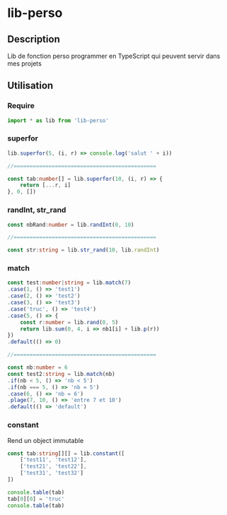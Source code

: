 # lib-perso

## Description

Lib de fonction perso programmer en TypeScript qui peuvent servir dans mes projets

## Utilisation

### Require

```typescript
import * as lib from 'lib-perso'
```

### superfor

```typescript
lib.superfor(5, (i, r) => console.log('salut ' + i))

//=============================================

const tab:number[] = lib.superfor(10, (i, r) => {
    return [...r, i]
}, 0, [])
```

### randInt, str_rand

```typescript
const nbRand:number = lib.randInt(0, 10)

//=============================================

const str:string = lib.str_rand(10, lib.randInt)
```

### match

```typescript
const test:number|string = lib.match(7)
.case(1, () => 'test1')
.case(2, () => 'test2')
.case(3, () => 'test3')
.case('truc', () => 'test4')
.case(5, () => {
    const r:number = lib.rand(0, 5)
    return lib.sum(0, 4, i => nb1[i] + lib.p(r))
})
.default(() => 0)

//=============================================

const nb:number = 6
const test2:string = lib.match(nb)
.if(nb < 5, () => 'nb < 5')
.if(nb === 5, () => 'nb = 5')
.case(6, () => 'nb = 6')
.plage(7, 10, () => 'entre 7 et 10')
.default(() => 'default')
```

### constant

Rend un object immutable

```typescript
const tab:string[][] = lib.constant([
    ['test11', 'test12'],
    ['test21', 'test22'],
    ['test31', 'test32']
])

console.table(tab)
tab[0][0] = 'truc'
console.table(tab)
```